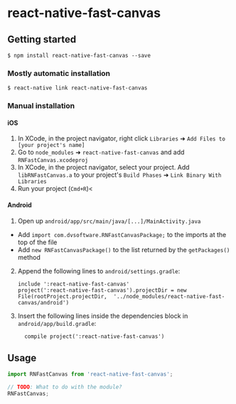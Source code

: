 
# react-native-fast-canvas

## Getting started

`$ npm install react-native-fast-canvas --save`

### Mostly automatic installation

`$ react-native link react-native-fast-canvas`

### Manual installation


#### iOS

1. In XCode, in the project navigator, right click `Libraries` ➜ `Add Files to [your project's name]`
2. Go to `node_modules` ➜ `react-native-fast-canvas` and add `RNFastCanvas.xcodeproj`
3. In XCode, in the project navigator, select your project. Add `libRNFastCanvas.a` to your project's `Build Phases` ➜ `Link Binary With Libraries`
4. Run your project (`Cmd+R`)<

#### Android

1. Open up `android/app/src/main/java/[...]/MainActivity.java`
  - Add `import com.dvsoftware.RNFastCanvasPackage;` to the imports at the top of the file
  - Add `new RNFastCanvasPackage()` to the list returned by the `getPackages()` method
2. Append the following lines to `android/settings.gradle`:
  	```
  	include ':react-native-fast-canvas'
  	project(':react-native-fast-canvas').projectDir = new File(rootProject.projectDir, 	'../node_modules/react-native-fast-canvas/android')
  	```
3. Insert the following lines inside the dependencies block in `android/app/build.gradle`:
  	```
      compile project(':react-native-fast-canvas')
  	```


## Usage
```javascript
import RNFastCanvas from 'react-native-fast-canvas';

// TODO: What to do with the module?
RNFastCanvas;
```
  